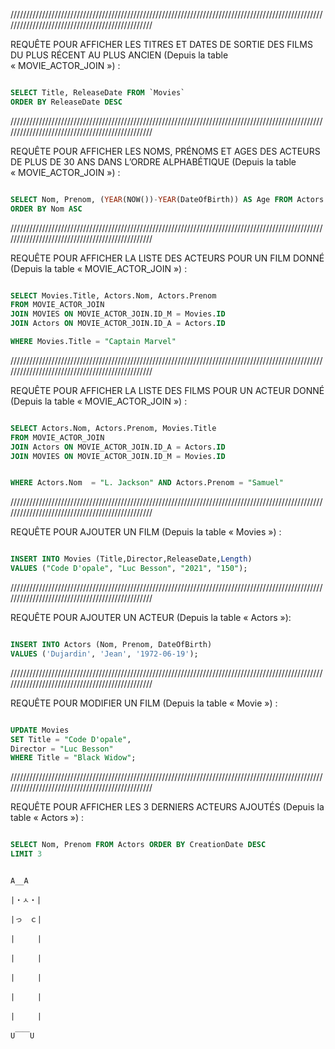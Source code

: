 ////////////////////////////////////////////////////////////////////////////////////////////////////////////////////////////////////////////////


REQUÊTE POUR AFFICHER LES TITRES ET DATES DE SORTIE DES FILMS DU PLUS RÉCENT AU PLUS ANCIEN (Depuis la table « MOVIE_ACTOR_JOIN ») : 

```sql

SELECT Title, ReleaseDate FROM `Movies` 
ORDER BY ReleaseDate DESC
```

////////////////////////////////////////////////////////////////////////////////////////////////////////////////////////////////////////////////


REQUÊTE POUR AFFICHER LES NOMS, PRÉNOMS ET AGES DES ACTEURS DE PLUS DE 30 ANS DANS L’ORDRE ALPHABÉTIQUE (Depuis la table « MOVIE_ACTOR_JOIN ») :

```sql

SELECT Nom, Prenom, (YEAR(NOW())-YEAR(DateOfBirth)) AS Age FROM Actors WHERE DateOfBirth < '1991-01-01'
ORDER BY Nom ASC
```

////////////////////////////////////////////////////////////////////////////////////////////////////////////////////////////////////////////////


REQUÊTE POUR AFFICHER LA LISTE DES ACTEURS POUR UN FILM DONNÉ (Depuis la table « MOVIE_ACTOR_JOIN ») :

```sql

SELECT Movies.Title, Actors.Nom, Actors.Prenom
FROM MOVIE_ACTOR_JOIN 
JOIN MOVIES ON MOVIE_ACTOR_JOIN.ID_M = Movies.ID
JOIN Actors ON MOVIE_ACTOR_JOIN.ID_A = Actors.ID

WHERE Movies.Title = "Captain Marvel"
```

////////////////////////////////////////////////////////////////////////////////////////////////////////////////////////////////////////////////


REQUÊTE POUR AFFICHER LA LISTE DES FILMS POUR UN ACTEUR DONNÉ (Depuis la table « MOVIE_ACTOR_JOIN ») :

```sql

SELECT Actors.Nom, Actors.Prenom, Movies.Title
FROM MOVIE_ACTOR_JOIN 
JOIN Actors ON MOVIE_ACTOR_JOIN.ID_A = Actors.ID
JOIN MOVIES ON MOVIE_ACTOR_JOIN.ID_M = Movies.ID


WHERE Actors.Nom  = "L. Jackson" AND Actors.Prenom = "Samuel"
```

////////////////////////////////////////////////////////////////////////////////////////////////////////////////////////////////////////////////


REQUÊTE POUR AJOUTER UN FILM (Depuis la table « Movies ») :

```sql

INSERT INTO Movies (Title,Director,ReleaseDate,Length)
VALUES ("Code D'opale", "Luc Besson", "2021", "150");
```

////////////////////////////////////////////////////////////////////////////////////////////////////////////////////////////////////////////////


REQUÊTE POUR AJOUTER UN ACTEUR (Depuis la table « Actors »):

```sql

INSERT INTO Actors (Nom, Prenom, DateOfBirth)
VALUES ('Dujardin', 'Jean', '1972-06-19');
```

////////////////////////////////////////////////////////////////////////////////////////////////////////////////////////////////////////////////


REQUÊTE POUR MODIFIER UN FILM (Depuis la table « Movie ») :

```sql

UPDATE Movies
SET Title = "Code D'opale",
Director = "Luc Besson"
WHERE Title = "Black Widow";
```

////////////////////////////////////////////////////////////////////////////////////////////////////////////////////////////////////////////////


REQUÊTE POUR AFFICHER LES 3 DERNIERS ACTEURS AJOUTÉS (Depuis la table « Actors ») : 

```sql

SELECT Nom, Prenom FROM Actors ORDER BY CreationDate DESC
LIMIT 3
```




                                                                                                    A__A
                                                                                                    |・ㅅ・|
                                                                                                    |っ　ｃ|
                                                                                                    |　　　|
                                                                                                    |　　　|
                                                                                                    |　　　|
                                                                                                    |　　　|
                                                                                                    |　　　|
                                                                                                     U￣￣U
